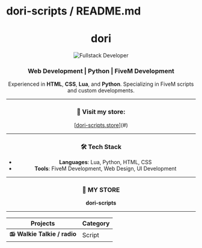 # dori-scripts / README.md

<div align="center">

# dori

![Fullstack Developer](https://img.shields.io/badge/-Fullstack%20Developer-6fad44?style=for-the-badge)

### **Web Development | Python | FiveM Development**

Experienced in **HTML**, **CSS**, **Lua**, and **Python**. Specializing in FiveM scripts and custom developments.

---

### 🔗 **Visit my store:**
[[dori-scripts.store](https://doriscripts.tebex.io/)](#)

---

### 🛠️ **Tech Stack**
- **Languages**: Lua, Python, HTML, CSS
- **Tools**: FiveM Development, Web Design, UI Development

---

<div align="center">

### 🛒 **MY STORE**
**dori-scripts**

---

| **Projects** | **Category** |
|--------------|--------------|
| 📻 **Walkie Talkie / radio** | Script |



</div>
